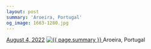 ```yaml
---
layout: post
summary: 'Aroeira, Portugal'
og_image: 1663-1280.jpg
---
```


<p>
  <time>
    <a href="/1663">August 4, 2022</a>
  </time>
  <a href="/1663">
    <img src="{{ site.assets_url }}/1663-640.jpg" srcset="{{ site.assets_url }}/1663-320.jpg 320w, {{ site.assets_url }}/1663-640.jpg 640w, {{ site.assets_url }}/1663-960.jpg 960w, {{ site.assets_url }}/1663-1280.jpg 1280w" sizes="(min-width: 700px) 50vw, calc(100vw - 2rem)" alt="{{ page.summary }}" />
  </a>
  <span>Aroeira, Portugal</span>
</p>
